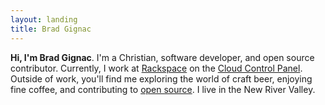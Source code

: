 ```yaml
---
layout: landing
title: Brad Gignac
---
```


**Hi, I'm Brad Gignac**. I'm a Christian, software developer, and open source
contributor. Currently, I work at [Rackspace](http://www.rackspace.com) on the
[Cloud Control Panel](https://mycloud.rackspace.com). Outside of work, you'll
find me exploring the world of craft beer, enjoying fine coffee, and contributing
to [open source](https://github.com/bradgignac). I live in the New River Valley.
